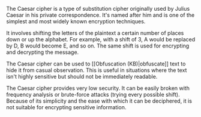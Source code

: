 The Caesar cipher is a type of substitution cipher originally used by Julius Caesar in his private correspondence. It's named after him and is one of the simplest and most widely known encryption techniques.

It involves shifting the letters of the plaintext a certain number of places down or up the alphabet. For example, with a shift of 3, A would be replaced by D, B would become E, and so on. The same shift is used for encrypting and decrypting the message.

The Caesar cipher can be used to [[Obfuscation (KB)|obfuscate]] text to hide it from casual observation. This is useful in situations where the text isn't highly sensitive but should not be immediately readable.

The Caesar cipher provides very low security. It can be easily broken with frequency analysis or brute-force attacks (trying every possible shift). Because of its simplicity and the ease with which it can be deciphered, it is not suitable for encrypting sensitive information.
